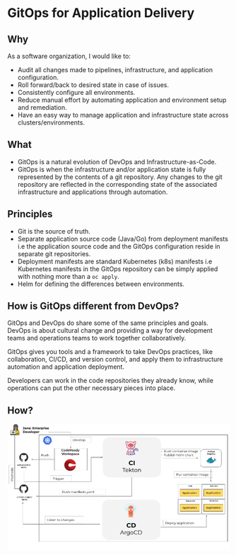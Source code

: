 # GitOps for Application Delivery

## Why

As a software organization, I would like to:

* Audit all changes made to pipelines, infrastructure, and application configuration.
* Roll forward/back to desired state in case of issues.
* Consistently configure all environments.
* Reduce manual effort by automating application and environment setup and remediation.
* Have an easy way to manage application and infrastructure state across clusters/environments.

## What

* GitOps is a natural evolution of DevOps and Infrastructure-as-Code.
* GitOps is when the infrastructure and/or application state is fully represented by the contents of a git repository. Any changes to the git repository are reflected in the corresponding state of the associated infrastructure and applications through automation.

## Principles

* Git is the source of truth.
* Separate application source code (Java/Go) from deployment manifests i.e the application source code and the GitOps configuration reside in separate git repositories.
* Deployment manifests are standard Kubernetes (k8s) manifests i.e Kubernetes manifests in the GitOps repository can be simply applied with nothing more than a `oc apply`.
* Helm for defining the differences between environments.

## How is GitOps different from DevOps?

GitOps and DevOps do share some of the same principles and goals. DevOps is about cultural change and providing a way for development teams and operations teams to work together collaboratively.

GitOps gives you tools and a framework to take DevOps practices, like collaboration, CI/CD, and version control, and apply them to infrastructure automation and application deployment.

Developers can work in the code repositories they already know, while operations can put the other necessary pieces into place.

## How?

![CI and CD Workflow](./images/ci-cd-workflow.png)

